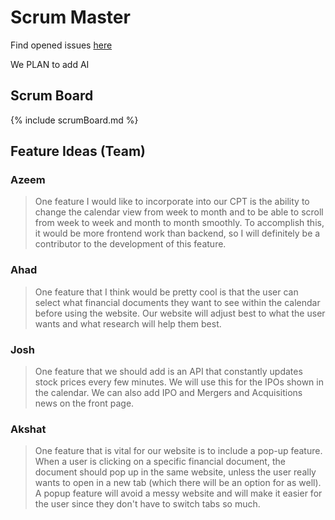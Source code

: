 # Scrum Master

Find opened issues [here](https://github.com/Azeem-Khan1/TripleAJv2/issues)

We PLAN to add AI

## Scrum Board

{% include scrumBoard.md %}

## Feature Ideas (Team)

### Azeem

> One feature I would like to incorporate into our CPT is the ability to change the calendar view from week to month and to be able to scroll from week to week and month to month smoothly. To accomplish this, it would be more frontend work than backend, so I will definitely be a contributor to the development of this feature.

### Ahad

> One feature that I think would be pretty cool is that the user can select what financial documents they want to see within the calendar before using the website. Our website will adjust best to what the user wants and what research will help them best. 

### Josh

> One feature that we should add is an API that constantly updates stock prices every few minutes. We will use this for the IPOs shown in the calendar. We can also add IPO and Mergers and Acquisitions news on the front page. 


### Akshat

> One feature that is vital for our website is to include a pop-up feature. When a user is clicking on a specific financial document, the document should pop up in the same website, unless the user really wants to open in a new tab (which there will be an option for as well). A popup feature will avoid a messy website and will make it easier for the user since they don't have to switch tabs so much. 


